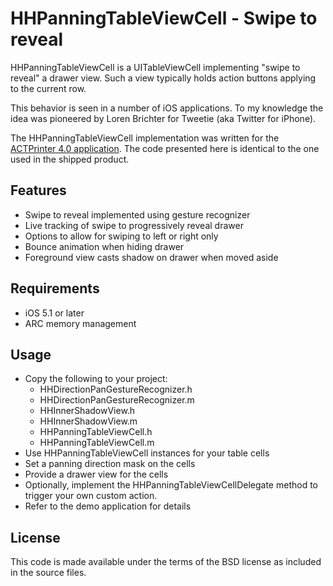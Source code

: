 # HHPanningTableViewCell - Swipe to reveal

HHPanningTableViewCell is a UITableViewCell implementing "swipe to reveal" a drawer view. Such a view typically holds action buttons applying to the current row.

This behavior is seen in a number of iOS applications. To my knowledge the idea was pioneered by Loren Brichter for Tweetie (aka Twitter for iPhone).

The HHPanningTableViewCell implementation was written for the [ACTPrinter 4.0 application](https://itunes.apple.com/app/actprinter-virtual-printer/id296083171?mt=8).
The code presented here is identical to the one used in the shipped product.

## Features

* Swipe to reveal implemented using gesture recognizer
* Live tracking of swipe to progressively reveal drawer
* Options to allow for swiping to left or right only
* Bounce animation when hiding drawer
* Foreground view casts shadow on drawer when moved aside

## Requirements

* iOS 5.1 or later
* ARC memory management

## Usage

* Copy the following to your project:
    * HHDirectionPanGestureRecognizer.h
    * HHDirectionPanGestureRecognizer.m
    * HHInnerShadowView.h
    * HHInnerShadowView.m
    * HHPanningTableViewCell.h
    * HHPanningTableViewCell.m
* Use HHPanningTableViewCell instances for your table cells
* Set a panning direction mask on the cells
* Provide a drawer view for the cells
* Optionally, implement the HHPanningTableViewCellDelegate method to trigger your own custom action.
* Refer to the demo application for details

## License

This code is made available under the terms of the BSD license as included in the source files.
